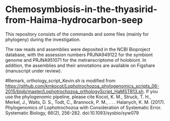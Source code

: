 # Chemosymbiosis-in-the-thyasirid-from-Haima-hydrocarbon-seep
This repository consists of the commands and some files (mainly for phylogeny) during the investigation.

The raw reads and assemblies were deposited in the NCBI Bioproject database, with the assession numbers PRJNA949122 for the symbiont genome and PRJNA951071 for the metranscriptome of holobiont. 
In addition, the assemblies and their annotations are available on Figshare (manuscript under review). 

#Remark, orthology_script_Kevin.sh is modified from https://github.com/kmkocot/Lophotrochozoa_phylogenomics_scripts_06-2015/blob/master/Lophotrochozoa_orthologyScript_HaMSTR13.sh. If you use the phylogenomic pipeline, please cite Kocot, K. M., Struck, T. H., Merkel, J., Waits, D. S., Todt, C., Brannock, P. M., . . . Halanych, K. M. (2017). Phylogenomics of Lophotrochozoa with Consideration of Systematic Error. Systematic Biology, 66(2), 256-282. doi:10.1093/sysbio/syw079
